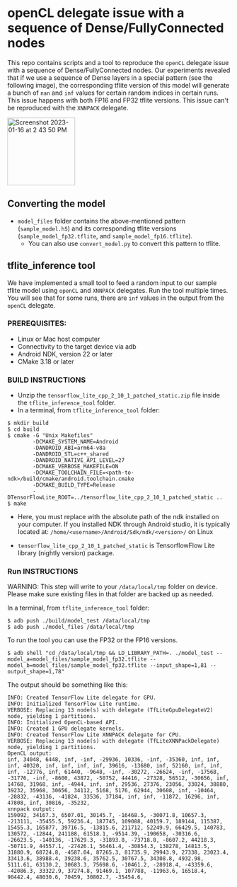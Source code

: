 # openCL delegate issue with a sequence of Dense/FullyConnected nodes 

This repo contains scripts and a tool to reproduce the `openCL` delegate issue with a sequence of Dense/FullyConnected nodes. Our experiments revealed that if we use a sequence of Dense layers in a special pattern (see the following image), the corresponding tflite version of this model will generate a bunch of `nan` and `inf` values for certain random indices in certain runs. This issue happens with both FP16 and FP32 tflite versions. This issue can't be reproduced with the `XNNPACK` delegate.

<img width="153" alt="Screenshot 2023-01-16 at 2 43 50 PM" src="https://user-images.githubusercontent.com/45400368/212793054-8a85b2af-3a8b-47ee-9c90-9e8d58247f4a.png">

## Converting the model
* `model_files` folder contains the above-mentioned pattern (`sample_model.h5`) and its corresponding tflite versions (`sample_model_fp32.tflite`, and `sample_model_fp16.tflite`). 
  * You can also use `convert_model.py` to convert this pattern to tflite.

## tflite_inference tool 
We have implemented a small tool to feed a random input to our sample tflite model using `openCL` and `XNNPACK` delegates. Run the tool multiple times. You will see that for some runs, there are `inf` values in the output from the `openCL` delegate. 

### PREREQUISITES: ###
* Linux or Mac host computer
* Connectivity to the target device via adb
* Android NDK, version 22 or later
* CMake 3.18 or later

### BUILD INSTRUCTIONS ###
* Unzip the `tensorflow_lite_cpp_2_10_1_patched_static.zip` file inside the `tflite_inference_tool` folder.
* In a terminal, from `tflite_inference_tool` folder:
```console
$ mkdir build
$ cd build
$ cmake -G "Unix Makefiles"
        -DCMAKE_SYSTEM_NAME=Android 
        -DANDROID_ABI=arm64-v8a 
        -DANDROID_STL=c++_shared 
        -DANDROID_NATIVE_API_LEVEL=27 
        -DCMAKE_VERBOSE_MAKEFILE=ON 
        -DCMAKE_TOOLCHAIN_FILE=<path-to-ndk>/build/cmake/android.toolchain.cmake 
        -DCMAKE_BUILD_TYPE=Release
        -DTensorFlowLite_ROOT=../tensorflow_lite_cpp_2_10_1_patched_static ..
$ make
```
* Here, you must replace <path-to-ndk> with the absolute path of the ndk installed on your computer. If you installed NDK through Android studio, it is typically located at:
    `/home/<username>/Android/Sdk/ndk/<version>/` on Linux

* `tensorflow_lite_cpp_2_10_1_patched_static` is TensorflowFlow Lite library (nightly version) package.
### Run INSTRUCTIONS ###
WARNING: This step will write to your `/data/local/tmp` folder on device. Please make sure existing files in that folder are backed up as needed.

In a terminal, from `tflite_inference_tool` folder:
```console
$ adb push ./build/model_test /data/local/tmp
$ adb push ./model_files /data/local/tmp
```

To run the tool you can use the FP32 or the FP16 versions. 
```console
$ adb shell "cd /data/local/tmp && LD_LIBRARY_PATH=. ./model_test --model_a=model_files/sample_model_fp32.tflite --model_b=model_files/sample_model_fp32.tflite --input_shape=1,81 --output_shape=1,78"
```

The output should be something like this:
```console
INFO: Created TensorFlow Lite delegate for GPU.
INFO: Initialized TensorFlow Lite runtime.
VERBOSE: Replacing 13 node(s) with delegate (TfLiteGpuDelegateV2) node, yielding 1 partitions.
INFO: Initialized OpenCL-based API.
INFO: Created 1 GPU delegate kernels.
INFO: Created TensorFlow Lite XNNPACK delegate for CPU.
VERBOSE: Replacing 13 node(s) with delegate (TfLiteXNNPackDelegate) node, yielding 1 partitions.
OpenCL output:
inf, 34048, 6448, inf, -inf, -29936, 10336, -inf, -35360, inf, inf, inf, 40320, inf, inf, inf, inf, 39616, -13680, inf, 52160, inf, inf, inf, -12776, inf, 61440, -9648, -inf, -30272, -26624, -inf, -17568, -31776, -inf, -8600, 43872, -50752, 44416, -27328, 56512, -30656, inf, 14768, 31968, inf, -4944, inf, inf, 29536, 27376, 23056, 33024, 38880, 39232, 35968, 30656, 34112, 5168, 5176, 62944, 30608, inf, -10464, -28832, -43136, -41824, 33536, 37184, inf, inf, -11872, 16296, inf, 47808, inf, 30816, -35232, 
xnnpack output:
159092, 34167.3, 6507.01, 30145.7, -16468.5, -30071.8, 10657.3, -213111, -35455.5, 59236.4, 187745, 109088, 40159.7, 189144, 115387, 15455.3, 165877, 39716.5, -13815.6, 211712, 52249.9, 66429.5, 140783, 130572, -12844, 241188, 61518.1, -9514.39, -190658, -30316.6, -26623.5, -140136, -17629.3, -31893.8, -73718.8, -8607.2, 44218.3, -50711.9, 44557.1, -27426.1, 56461.4, -30854.3, 138278, 14813.5, 31880.9, 68724.8, -4587.04, 87265.3, 81735.9, 29943.9, 27338, 23023.4, 33413.6, 38988.4, 39238.6, 35762.5, 30767.5, 34308.8, 4932.98, 5111.61, 63130.2, 30683.3, 75698.6, -10461.2, -28918.4, -43359.6, -42086.3, 33322.9, 37274.8, 91469.1, 107788, -11963.6, 16518.4, 90442.4, 48030.6, 70459, 30802.7, -35454.6,  
```
